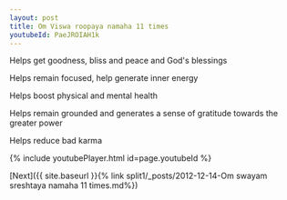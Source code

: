 ```yaml
---
layout: post
title: Om Viswa roopaya namaha 11 times
youtubeId: PaeJROIAH1k
---
```

 
 
Helps get goodness, bliss and peace and God's blessings
 
Helps remain focused, help generate inner energy 
 
Helps boost physical and mental health 
 
Helps remain grounded and generates a sense of gratitude towards the greater power 
 
Helps reduce bad karma
 
 
 
 


{% include youtubePlayer.html id=page.youtubeId %}
 
[Next]({{ site.baseurl }}{% link  split1/_posts/2012-12-14-Om swayam sreshtaya namaha 11 times.md%})
 
